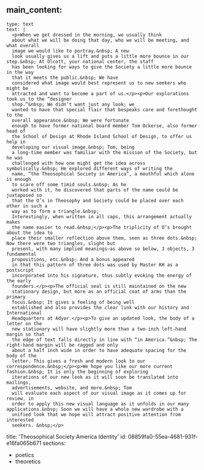 main_content:
  -
    type: text
    text: |
      <p>When we get dressed in the morning, we usually think
      about what we will be doing that day, who we will be meeting, and what overall
      image we would like to portray.&nbsp; A new
      look usually gives us a lift and puts a little more bounce in our step.&nbsp; At Olcott, your national center, the staff
      has been looking for ways to give the Society a little more bounce in the way
      that it meets the public.&nbsp; We have
      considered what image would best represent us to new seekers who might be
      attracted and want to become a part of us.</p><p>Our explorations took us to the “designer
      shop.”&nbsp; We didn’t want just any look; we
      wanted to have that special flair that bespeaks care and forethought to the
      overall appearance.&nbsp; We were fortunate
      enough to have former national board member Tom Ockerse, also former head of
      the School of Design at Rhode Island School of Design, to offer us help in
      developing our visual image.&nbsp; Tom, being
      a long-time member was familiar with the mission of the Society, but he was
      challenged with how one might get the idea across symbolically.&nbsp; He explored different ways of writing the
      name, “the Theosophical Society in America”, a mouthful which alone is enough
      to scare off some timid souls.&nbsp; As he
      worked with it, he discovered that parts of the name could be juxtaposed so
      that the O’s in Theosophy and Society could be placed over each other in such a
      way as to form a triangle.&nbsp;
      Interestingly, when written in all caps, this arrangement actually makes
      the name easier to read.&nbsp;</p><p>The triplicity of O’s brought about the idea to
      place their smaller reflection above them, seen as three dots.&nbsp; Now there were two triangles, slight but
      present, with many implied meanings—as above so below, 3 objects, 3 fundamental
      propositions, etc.&nbsp; And a bonus appeared
      in that this pattern of three dots was used by Master KH as a postscript
      incorporated into his signature, thus subtly evoking the energy of the early
      founders.</p><p>The official seal is still maintained on the new
      stationary design, but more as an official coat of arms than the primary
      focus.&nbsp; It gives a feeling of being well
      established and also provides the clear link with our history and International
      Headquarters at Adyar.</p><p>To give an updated look, the body of a letter on the
      new stationary will have slightly more than a two-inch left-hand margin so that
      the edge of text falls directly in line with “in America.”&nbsp; The right-hand margin will be ragged and only
      about a half inch wide in order to have adequate spacing for the body of the
      letter. This gives a fresh and modern look to our correspondence.&nbsp;</p><p>We hope you like our more current fashion.&nbsp; It is only the beginning of exploring
      iterations of our new look as it will soon be translated into mailings,
      advertisements, website, and more.&nbsp; Tom
      will evaluate each aspect of our visual image as it comes up for review, in
      order to apply this new visual language as it unfolds in our many applications.&nbsp; Soon we will have a whole new wardrobe with a
      unified look that we hope will attract positive attention from interested
      seekers. &nbsp;</p>
title: 'Theosophical Society America Identity'
id: 08859fa0-55ea-4681-931f-e16fa065b671
sections:
  - poetics
  - theoretics
